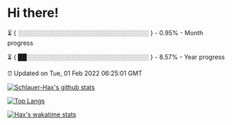 # Hi there!

⏳ { ░░░░░░░░░░░░░░░░░░░░░░░░░░░░░░ } - 0.95% - Month progress

⏳ { ██░░░░░░░░░░░░░░░░░░░░░░░░░░░░ } - 8.57% - Year progress

⏰ Updated on Tue, 01 Feb 2022 06:25:01 GMT


[![Schlauer-Hax's github stats](https://github-readme-stats.vercel.app/api?username=Schlauer-Hax&show_icons=true&theme=dark&count_private=true)](https://github.com/Schlauer-Hax)


[![Top Langs](https://github-readme-stats.vercel.app/api/top-langs/?username=Schlauer-Hax&layout=compact&theme=dark)](https://github.com/Schlauer-Hax?tab=repositories)


[![Hax's wakatime stats](https://github-readme-stats.vercel.app/api/wakatime?username=Hax&theme=dark)](https://wakatime.com/@Hax)

